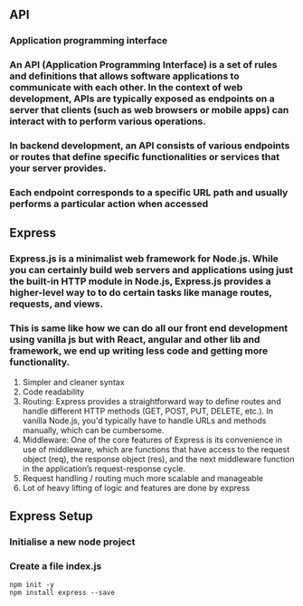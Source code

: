 ## API
### Application programming interface
### An API (Application Programming Interface) is a set of rules and definitions that allows software applications to communicate with each other. In the context of web development, APIs are typically exposed as endpoints on a server that clients (such as web browsers or mobile apps) can interact with to perform various operations.
### In backend development, an API consists of various endpoints or routes that define specific functionalities or services that your server provides.
### Each endpoint corresponds to a specific URL path and usually performs a particular action when accessed

## Express
### Express.js is a minimalist web framework for Node.js. While you can certainly build web servers and applications using just the built-in HTTP module in Node.js, Express.js provides a higher-level way to to do certain tasks like manage routes, requests, and views.
### This is same like how we can do all our front end development using vanilla js but with React, angular and other lib and framework, we end up writing less code and getting more functionality.
1. Simpler and cleaner syntax
2. Code readability
3. Routing: Express provides a straightforward way to define routes and handle different HTTP methods (GET, POST, PUT, DELETE, etc.). In vanilla Node.js, you'd typically have to handle URLs and methods manually, which can be cumbersome.
4. Middleware: One of the core features of Express is its convenience in use of middleware, which are functions that have access to the request object (req), the response object (res), and the next middleware function in the application’s request-response cycle.
5. Request handling / routing much more scalable and manageable
6. Lot of heavy lifting of logic and features are done by express

## Express Setup
### Initialise a new node project
### Create a file index.js
```
npm init -y
npm install express --save
```